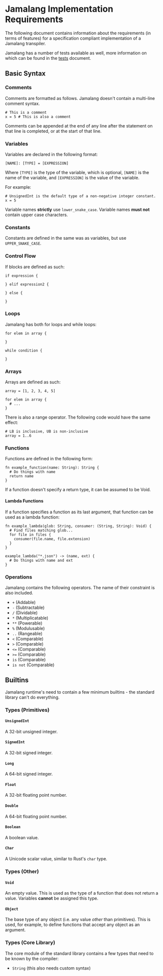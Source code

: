 # Jamalang Implementation Requirements

The following document contains information about the requirements (in terms of
features) for a specification compliant implementation of a Jamalang transpiler.

Jamalang has a number of tests available as well, more information on which can
be found in the [tests](./tests.md) document.

## Basic Syntax

### Comments

Comments are formatted as follows. Jamalang doesn't contain a multi-line comment
syntax.

```
# This is a comment
x = 5 # This is also a comment
```

Comments can be appended at the end of any line after the statement on that line
is completed, or at the start of that line.

### Variables

Variables are declared in the following format:

```
[NAME]: [TYPE] = [EXPRESSION]
```

Where `[TYPE]` is the type of the variable, which is optional, `[NAME]` is the name of the
variable, and `[EXPRESSION]` is the value of the variable.

For example:

```
# UnsignedInt is the default type of a non-negative integer constant.
x = 5
```

Variable names **strictly** use `lower_snake_case`. Variable names **must not**
contain upper case characters.

### Constants

Constants are defined in the same was as variables, but use `UPPER_SNAKE_CASE`.

### Control Flow

If blocks are defined as such:

```
if expression {
   
} elif expression2 {

} else {

}
```

### Loops

Jamalang has both for loops and while loops:

```
for elem in array {

}

while condition {

}
```

### Arrays

Arrays are defined as such:

```
array = [1, 2, 3, 4, 5]

for elem in array {
  # ...
}
```

There is also a range operator. The following code would have the same effect:

```
# LB is inclusive, UB is non-inclusive
array = 1..6
```

### Functions

Functions are defined in the following form:

```
fn example_function(name: String): String {
  # Do things with name
  return name
}
```

If a function doesn't specify a return type, it can be assumed to be Void.

#### Lambda Functions

If a function specifies a function as its last argument, that function can be used as a lambda function:

```
fn example_lambda(glob: String, consumer: (String, String): Void) {
  # Find files matching glob...
  for file in files {
    consumer(file.name, file.extension)
  }
}

example_lambda("*.json") -> (name, ext) {
  # Do things with name and ext
}
```

### Operations

Jamalang contains the following operators. The name of their constraint is also included.

- `+` (Addable)
- `-` (Subtractable)
- `/` (Dividable)
- `*` (Multiplicatable)
- `**` (Powerable)
- `%` (Modulusable)
- `..` (Rangeable)
- `<` (Comparable)
- `>` (Comparable)
- `<=` (Comparable)
- `>=` (Comparable)
- `is` (Comparable)
- `is not` (Comparable)

## Builtins

Jamalang runtime's need to contain a few minimum builtins - the standard library
can't do everything.

### Types (Primitives)

#### `UnsignedInt`

A 32-bit unsigned integer.

#### `SignedInt`

A 32-bit signed integer.

#### `Long`

A 64-bit signed integer.

#### `Float`

A 32-bit floating point number.

#### `Double`

A 64-bit floating point number.

#### `Boolean`

A boolean value.

#### `Char`

A Unicode scalar value, similar to Rust's `char` type.

### Types (Other)

#### `Void`

An empty value. This is used as the type of a function that does not return a
value. Variables **cannot** be assigned this type.

#### `Object`

The base type of any object (i.e. any value _other_ than primitives). This is
used, for example, to define functions that accept any object as an argument.

### Types (Core Library)

The core module of the standard library contains a few types that need to be known by the compiler:

- `String` (this also needs custom syntax)
